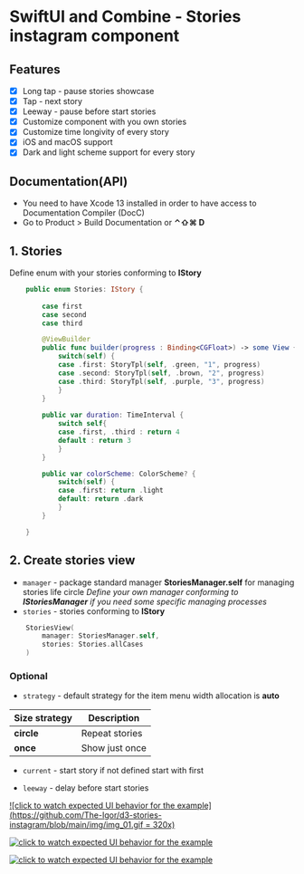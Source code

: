 # SwiftUI and Combine - Stories instagram component


 ## Features
- [x] Long tap - pause stories showcase
- [x] Tap - next story
- [x] Leeway - pause before start stories
- [x] Customize component with you own stories
- [x] Customize time longivity of every story
- [x] iOS and macOS support
- [x] Dark and light scheme support for every story

## Documentation(API)
- You need to have Xcode 13 installed in order to have access to Documentation Compiler (DocC)
- Go to Product > Build Documentation or **⌃⇧⌘ D**

## 1. Stories
Define enum with your stories conforming to **IStory**

```swift
    public enum Stories: IStory {
          
        case first
        case second
        case third

        @ViewBuilder
        public func builder(progress : Binding<CGFloat>) -> some View {
            switch(self) {
            case .first: StoryTpl(self, .green, "1", progress)
            case .second: StoryTpl(self, .brown, "2", progress)
            case .third: StoryTpl(self, .purple, "3", progress)
            }
        }
        
        public var duration: TimeInterval {
            switch self{
            case .first, .third : return 4
            default : return 3
            }
        }

        public var colorScheme: ColorScheme? {
            switch(self) {
            case .first: return .light
            default: return .dark
            }
        }

    }
```

## 2. Create stories view

* `manager` - package standard manager **StoriesManager.self** for managing stories life circle 
*Define your own manager conforming to **IStoriesManager** if you need some specific managing processes*
* `stories` - stories conforming to **IStory**

```Swift 
    StoriesView(
        manager: StoriesManager.self,
        stories: Stories.allCases
    )
```

### Optional

* `strategy` - default strategy for the item menu width allocation is **auto**

| Size strategy | Description |
| --- | --- |
|**circle**| Repeat stories |
|**once**| Show just once |


* `current` - start story if not defined start with first

* `leeway` - delay before start stories

[![click to watch expected UI behavior for the example](https://github.com/The-Igor/d3-stories-instagram/blob/main/img/img_01.gif = 320x)](https://youtu.be/PQRkU7yWUrk)

[![click to watch expected UI behavior for the example](https://github.com/The-Igor/d3-stories-instagram/blob/main/img/img_02.png)](https://youtu.be/PQRkU7yWUrk)

[![click to watch expected UI behavior for the example](https://github.com/The-Igor/d3-stories-instagram/blob/main/img/img_03.png)](https://youtu.be/PQRkU7yWUrk)

